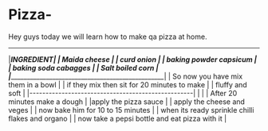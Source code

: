 # Pizza-
Hey guys today we will learn how to make qa pizza at home.
____________________________________________________
|______________________INGREDIENT___________________|
|    Maida            cheese                        | 
|    curd             onion                         |
|    baking powder    capsicum                      |  
|    baking soda      cabagges                      |
|    Salt             boiled corn                   |
|___________________________________________________|
| So now you have mix them in a bowl                |
|  if they mix then sit for 20 minutes to make      |
|  fluffy and soft                                  |
|---------------------------------------------------|
|                                                   |
| After 20 minutes make a dough                     |
|apply the pizza sauce                              |
| apply the cheese and veges                        |
| now bake him for 10 to 15 minutes                 |
| when its ready sprinkle chilli flakes and organo  |
| now take a pepsi bottle and eat pizza with it     |
~~~~~~~~~~~~~~~~~~~~~~~~~ENJOY~~~~~~~~~~~~~~~~~~~~~~~~







